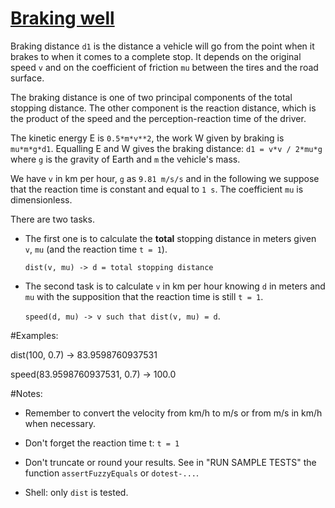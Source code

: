 # [Braking well](https://www.codewars.com/kata/braking-well "https://www.codewars.com/kata/565c0fa6e3a7d39dee000125")

Braking distance `d1` is the distance a vehicle will go from the point when it brakes to when it comes to a complete stop. 
It depends on the original speed `v` and on the coefficient of friction `mu` between the tires and the road surface.

The braking distance is one of two principal components of the total stopping distance. 
The other component is the reaction distance, which is the product of the speed and the perception-reaction time of the driver.

The kinetic energy E is `0.5*m*v**2`, the work W given by braking is `mu*m*g*d1`. Equalling E and W gives the braking distance:
`d1 = v*v / 2*mu*g` where `g` is the gravity of Earth and `m` the vehicle's mass. 

We have `v` in km per hour, `g` as `9.81 m/s/s` and in the following we suppose that the reaction time
is constant and equal to `1 s`. The coefficient `mu` is dimensionless.

There are two tasks. 

- The first one is to calculate the **total** stopping distance in meters given `v`, `mu` 
(and the reaction time `t = 1`).
  
  `dist(v, mu) -> d = total stopping distance`

- The second task is to calculate `v` in km per hour knowing `d` in meters and `mu` 
with the supposition that the reaction time is still `t = 1`.

  `speed(d, mu) -> v such that dist(v, mu) = d`.

#Examples:

  dist(100, 0.7) -> 83.9598760937531
  
  speed(83.9598760937531, 0.7) -> 100.0

#Notes:
- Remember to convert the velocity from km/h to m/s or from m/s in km/h when necessary.
- Don't forget the reaction time t: `t = 1`
- Don't truncate or round your results. See in "RUN SAMPLE TESTS" the function `assertFuzzyEquals` or `dotest-...`.


- Shell: only `dist` is tested.